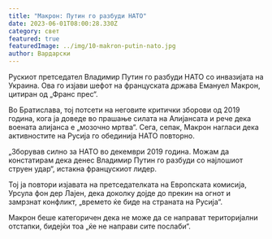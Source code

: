```yaml
---
title: "Макрон: Путин го разбуди НАТО"
date: 2023-06-01T08:00:28.330Z
category: свет
featured: true
featuredImage: ../img/10-makron-putin-nato.jpg
author: Вардарски
---
```

Рускиот претседател Владимир Путин го разбуди НАТО со инвазијата на Украина. Ова го изјави шефот на француската држава Емануел Макрон, цитиран од „Франс прес“.

Во Братислава, тој потсети на неговите критички зборови од 2019 година, кога ја доведе во прашање силата на Алијансата и рече дека воената алијанса е „мозочно мртва“. Сега, сепак, Макрон нагласи дека активностите на Русија го обединија НАТО повторно.

„Зборував силно за НАТО во декември 2019 година. Можам да констатирам дека денес Владимир Путин го разбуди со најлошиот струен удар“, истакна францускиот лидер.

Тој ја повтори изјавата на претседателката на Европската комисија, Урсула фон дер Лајен, дека доколку дојде до прекин на огнот и замрзнат конфликт, „времето ќе биде на страната на Русија“.

Макрон беше категоричен дека не може да се направат територијални отстапки, бидејќи тоа „ќе не направи сите послаби“.